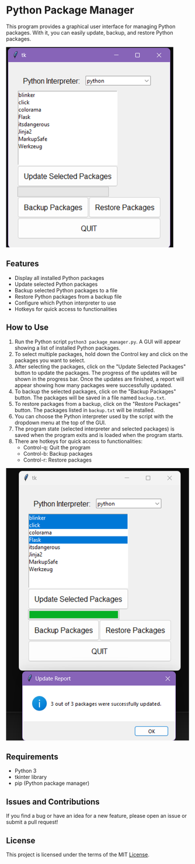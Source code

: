 # Python Package Manager

This program provides a graphical user interface for managing Python packages. With it, you can easily update, backup, and restore Python packages. 

![Pip Package Upgrader GUI](https://github.com/ElderBrainTV/Pip-Package-Updater/blob/125ec645854b9211312ba2436a77919f8027e828/Pip%20Package%20Upgrader%20GUI.png "Pip Pachage Upgrader GUI")
## Features

- Display all installed Python packages
- Update selected Python packages
- Backup selected Python packages to a file
- Restore Python packages from a backup file
- Configure which Python interpreter to use
- Hotkeys for quick access to functionalities

## How to Use

1. Run the Python script `python3 package_manager.py`. A GUI will appear showing a list of installed Python packages. 
2. To select multiple packages, hold down the Control key and click on the packages you want to select.
3. After selecting the packages, click on the "Update Selected Packages" button to update the packages. The progress of the updates will be shown in the progress bar. Once the updates are finished, a report will appear showing how many packages were successfully updated.
4. To backup the selected packages, click on the "Backup Packages" button. The packages will be saved in a file named `backup.txt`.
5. To restore packages from a backup, click on the "Restore Packages" button. The packages listed in `backup.txt` will be installed.
6. You can choose the Python interpreter used by the script with the dropdown menu at the top of the GUI.
7. The program state (selected interpreter and selected packages) is saved when the program exits and is loaded when the program starts.
8. There are hotkeys for quick access to functionalities:
    - Control-q: Quit the program
    - Control-b: Backup packages
    - Control-r: Restore packages

![Finished Job.png](https://github.com/ElderBrainTV/Pip-Package-Updater/blob/125ec645854b9211312ba2436a77919f8027e828/Finished%20Job.png "Finished Job")
## Requirements

- Python 3
- tkinter library
- pip (Python package manager)

## Issues and Contributions

If you find a bug or have an idea for a new feature, please open an issue or submit a pull request!

## License

This project is licensed under the terms of the MIT [License](LICENSE).
